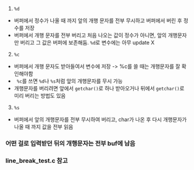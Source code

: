 1. `%d` 
- 버퍼에서 정수가 나올 때 까지 앞의 개행 문자를 전부 무시하고 버퍼에서 버린 후 정수를 저장 
- 버퍼에서 개행 문자를 전부 버리고 처음 나오는 값이 정수가 아니면, 앞의 개행문자만 버리고 그 값은 버퍼에 보존해둠. `%d`로 변수에는 아무 update X

2. `%c`
- 버퍼에서 개행 문자도 받아들여서 변수에 저장 -> %c를 쓸 때는 개행문자를 잘 확인해야함
- ` %c`를 쓰면 `%d`나 `%s`처럼 앞의 개행문자를 무시 가능
- 개행문자를 버리려면 앞에서 `getchar()`로 하나 받아오거나 뒤에서 `getchar()`로 미리 버리는 방법도 있음

3. `%s`
- 버퍼에서 앞의 개행문자를 전부 무시하여 버리고, char가 나온 후 다시 개행문자가 나올 때 까지 값을 전부 읽음

### 어떤 걸로 입력받던 뒤의 개행문자는 전부 buf에 남음

### line_break_test.c 참고